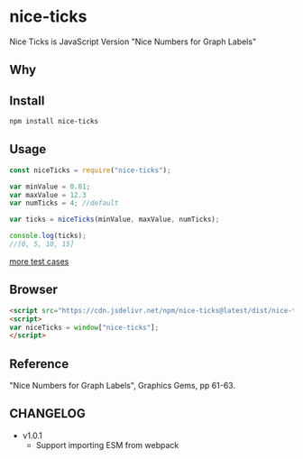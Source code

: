 # nice-ticks
Nice Ticks is JavaScript Version "Nice Numbers for Graph Labels"

## Why


## Install
```sh
npm install nice-ticks
```



## Usage
```js
const niceTicks = require("nice-ticks");

var minValue = 0.81;
var maxValue = 12.3
var numTicks = 4; //default

var ticks = niceTicks(minValue, maxValue, numTicks);

console.log(ticks);
//[0, 5, 10, 15]

```

[more test cases](./test/test.js)

## Browser
```html
<script src="https://cdn.jsdelivr.net/npm/nice-ticks@latest/dist/nice-ticks.js"></script>
<script>
var niceTicks = window["nice-ticks"];
</script>
```

## Reference
"Nice Numbers for Graph Labels", Graphics Gems, pp 61-63.  

## CHANGELOG

* v1.0.1
    * Support importing ESM from webpack
